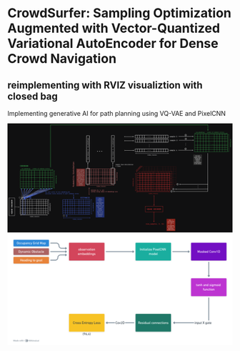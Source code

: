 # CrowdSurfer: Sampling Optimization Augmented with Vector-Quantized Variational AutoEncoder for Dense Crowd Navigation

## reimplementing with RVIZ visualiztion with closed bag

Implementing generative AI for path planning using VQ-VAE and PixelCNN

![teaser](./sampling_from_vqvae.png)
![teaser](./PixelCNN.png)
